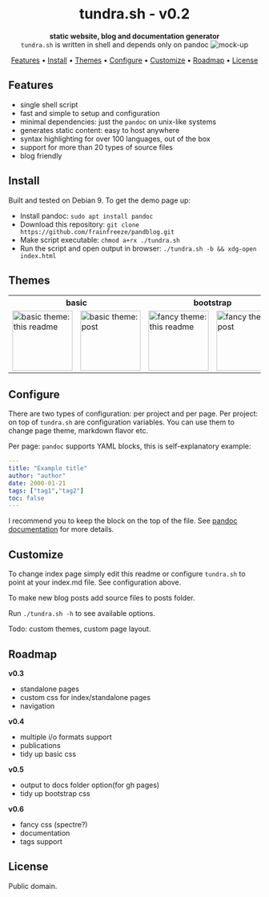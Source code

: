 <h1 align="center">tundra.sh - v0.2</h1>
<div align="center">
  <strong>static website, blog and documentation generator</strong>
</div>
<div align="center">
  <code>tundra.sh</code> is written in shell and depends only on pandoc
  <img alt="mock-up" src="https://imgur.com/aaBW5Ggl.png">
</div>

<p align="center">
  <a href="#features">Features</a> •
  <a href="#install">Install</a> •
  <a href="#themes">Themes</a> •
  <a href="#configure">Configure</a> •
  <a href="#customize">Customize</a> •
  <a href="#roadmap">Roadmap</a> •
  <a href="#license">License</a>
</p>

## Features
- single shell script
- fast and simple to setup and configuration
- minimal dependencies: just the `pandoc` on unix-like systems
- generates static content: easy to host anywhere
- syntax highlighting for over 100 languages, out of the box
- support for more than 20 types of source files
- blog friendly

## Install
Built and tested on Debian 9. To get the demo page up:
- Install pandoc: `sudo apt install pandoc`
- Download this repository: `git clone https://github.com/frainfreeze/pandblog.git`
- Make script executable: `chmod a+rx ./tundra.sh`
- Run the script and open output in browser: `./tundra.sh -b && xdg-open index.html`

## Themes
<div align="center">
    <div class="tg-wrap"><table>
    <tr>
        <th colspan="2">basic</th>
        <th colspan="2">bootstrap</th>
        <th colspan="2">spectre</th>
    </tr>
    <tr>
      <td><a href="https://frainfreeze.github.io/tundra/">
            <img width="120" alt="basic theme: this readme" src="https://i.imgur.com/tdwMukX.png"></a></td>
      <td><a href="https://frainfreeze.github.io/tundra/posts/basic-demo-post.html">
            <img width="120" alt="basic theme: post" src="https://i.imgur.com/qikHdvC.png"></a></td>
      <td><a href="https://frainfreeze.github.io/tundra/posts/fancy-demo-readme.html">
            <img width="120" alt="fancy theme: this readme" src="https://i.imgur.com/t6SUJKb.png"></a></td>
      <td><a href="https://frainfreeze.github.io/tundra/posts/fancy-demo-post.html">
            <img width="120" alt="fancy theme: post" src="https://i.imgur.com/W87VktF.png"></a></td>
      <td><a href="https://frainfreeze.github.io/tundra/posts/fancy-demo-readme.html">
            <img width="120" alt="fancy theme: this readme" src="https://i.imgur.com/t6SUJKb.png"></a></td>
      <td><a href="https://frainfreeze.github.io/tundra/posts/fancy-demo-post.html">
            <img width="120" alt="fancy theme: post" src="https://i.imgur.com/W87VktF.png"></a></td>
    </tr>
    </table></div>
</div>

## Configure
There are two types of configuration: per project and per page.
Per project: on top of `tundra.sh` are configuration variables.
You can use them to change page theme, markdown flavor etc.

Per page: `pandoc` supports YAML blocks, this is self-explanatory example:

```yaml
---
title: "Example title"
author: "author"
date: 2000-01-21
tags: ["tag1","tag2"]
toc: false
---
```

I recommend you to keep the block on the top of the file. 
See [pandoc documentation](https://pandoc.org/MANUAL.html#extension-yaml_metadata_block) for more details.

## Customize
To change index page simply edit this readme or configure `tundra.sh` 
to point at your index.md file. See configuration above.

To make new blog posts add source files to posts folder.

Run `./tundra.sh -h` to see available options.

Todo: custom themes, custom page layout.

## Roadmap
**v0.3**
- standalone pages
- custom css for index/standalone pages
- navigation

**v0.4**
- multiple i/o formats support
- publications
- tidy up basic css
  
**v0.5**
- output to docs folder option(for gh pages)
- tidy up bootstrap css

**v0.6**
- fancy css (spectre?)
- documentation
- tags support
  
## License
Public domain.
